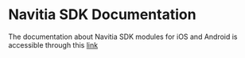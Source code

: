 # Navitia SDK Documentation

The documentation about Navitia SDK modules for iOS and Android is accessible through this [link](https://hove-io.github.io/navitia_sdk_docs/)

